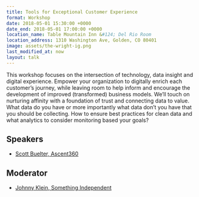 ```yaml
---
title: Tools for Exceptional Customer Experience
format: Workshop
date: 2018-05-01 15:30:00 +0000
date_end: 2018-05-01 17:00:00 +0000
location_name: Table Mountain Inn &#124; Del Rio Room
location_address: 1310 Washington Ave, Golden, CO 80401
image: assets/the-wright-ig.png
last_modified_at: now
layout: talk
---
```

This workshop focuses on the intersection of technology, data insight and digital experience. Empower your organization to digitally enrich each customer’s journey, while leaving room to help inform and encourage the development of improved (transformed) business models. We’ll touch on nurturing affinity with a foundation of trust and connecting data to value. What data do you have or more importantly what data don’t you have that you should be collecting. How to ensure best practices for clean data and what analytics to consider monitoring based your goals?

## Speakers

* [Scott Buelter, Ascent360](http://www.ascent360.com/)

## Moderator

* [Johnny Klein, Something Independent](http://www.somethingindependent.com/)
